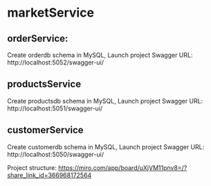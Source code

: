 # marketService

## orderService:
Create orderdb schema in MySQL, Launch project
Swagger URL: http://localhost:5052/swagger-ui/

## productsService
Create productsdb schema in MySQL, Launch project
Swagger URL: http://localhost:5051/swagger-ui/

## customerService
Create customerdb schema in MySQL, Launch project
Swagger URL: http://localhost:5050/swagger-ui/

Project structure: https://miro.com/app/board/uXjVM11pnv8=/?share_link_id=366968172564
